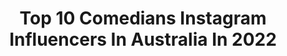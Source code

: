 ---
title: Top 10 Comedians Instagram Influencers In Australia In 2022
description: >-
  Find top comedians Instagram influencers in Australia in 2022. Most popular hashtags: #comedian #somethingaboutyou #magpie.
platform: Instagram
hits: 28
text_top: Analyze the top-rated Instagram profiles on inBeat.
text_bottom: inBeat has 28 Instagram influencers like this in Australia for you to connect with.
profiles:
  - username: "georgia_productions"
    fullname: >-
      G E O R G I A
    bio: >-
      21, Aussie 🇦🇺, Self proclaimed “Comedian”
    location: "Australia"
    followers: 297995
    engagement: 1401
    commentsToLikes: 0.006931
    id: ck0vwprw5uzfi0i19s45ave2r
    verified: true
    hashtags: "#shotforpandora, #somethingaboutyou, #ad, #frommetoyou"
  - username: "merrickwatts"
    fullname: >-
      Merrick Watts
    bio: >-
      Comedian Head Clown @grapesofmirth Loves Comedy, Wine and People. WSET 3
    location: "Australia"
    followers: 23470
    engagement: 323
    commentsToLikes: 0.055123
    id: ck0w3q8jsupml0i19dyskis5w
    verified: false
    hashtags: "#thewinewarrior, #sasaustralia, #seemezdie, #commitmenttobraindamage"
  - username: "nikkiosborneofficial"
    fullname: >-
      Nikki Osborne
    bio: >-
      Comedian. Writer. Adequate mother. Host of Just For Laughs-Ch10. Bush Barbie. Bird on the Tele. Scotch enthusiast. Drunk Historian. Jungle evictee.
    location: "Australia"
    followers: 39273
    engagement: 216
    commentsToLikes: 0.055057
    id: ck5cl1n60y2i10i11u15hjj31
    verified: false
    hashtags: "#swoopytime, #magpie, #swoop, #boomerbread"
  - username: "jimeoinmckeown"
    fullname: >-
      Jimeoin Mckeown
    bio: >-
      Irish / Australian comedian on tour near you soon! www.jimeoin.com
    location: "Australia"
    followers: 23401
    engagement: 192
    commentsToLikes: 0.059361
    id: ckaorztvqpid00i78ie95k57y
    verified: false
    hashtags: ""
  - username: "belltowertimes"
    fullname: >-
      The Bell Tower Times
    bio: >-
      Writer. Comedian. Public figure. Entrepreneur. #blessed
    location: "Australia"
    followers: 105530
    engagement: 465
    commentsToLikes: 0.042237
    id: ck8sxcj5vgw740j7849fcbqfv
    verified: false
    hashtags: "#smh"
  - username: "bella_midnightbella"
    fullname: >-
      Bella Mokaraka
    bio: >-
      Hype Girl - Comedian - Commentator - Maori - Boss
    location: "Australia"
    followers: 11325
    engagement: 215
    commentsToLikes: 0.053852
    id: ck6u31k8bv5gy0j71l2qiftw6
    verified: false
    hashtags: "#girlsonlycunts"
  - username: "modernister"
    fullname: >-
      Tim Ross.
    bio: >-
      Architecture and Design Nerd. Comedian. Documentary maker.
    location: "Australia"
    followers: 71065
    engagement: 186
    commentsToLikes: 0.033528
    id: ck0ucobsdhbe70i19607e483d
    verified: true
    hashtags: "#blakes7, #newzealandweektr, #90sweekmodernister, #90sweek"
  - username: "dilrukj"
    fullname: >-
      Dilruk Jayasinha
    bio: >-
      🇱🇰 🇦🇺 Logie award winning Sri Lankan born Aussie Stand Up comedian & actor. One hour comedy special “Bundle Of Joy” now streaming on Amazon Prime
    location: "Australia"
    followers: 19083
    engagement: 434
    commentsToLikes: 0.046958
    id: ck5zo88shpzf30i14c6jzog95
    verified: false
    hashtags: "#tvweeklogies, #hamiltonmusical, #lookafteryourmentalhealthaustralia, #wmhd2020"
  - username: "adamraycomedy"
    fullname: >-
      Adam Ray
    bio: >-
      Comedian. Actor. Voice Over guy. About Last Night podcast. Ruben on CROSSING SWORDS on Hulu
    location: "Australia"
    followers: 117590
    engagement: 46
    commentsToLikes: 0.030367
    id: ck1385489ej110i19gg5m3pag
    verified: true
    hashtags: "#adamraycomedy, #alnpodcast, #suebird, #tbt"
  - username: "adrian.alaberg"
    fullname: >-
      Adrian Alaberg
    bio: >-
      Comedian/Ch.9 presenter/Good bloke 🎥 I make short videos 🎥 ⬇️ 🔥 MEME SHIRT DESIGNER 🔥 ⬇️ __________
    location: "Australia"
    followers: 17243
    engagement: 236
    commentsToLikes: 0.031543
    id: ck6ttrwqnc8yj0j71swuuoeuu
    verified: false
    hashtags: "#adrianalaberg, #comedian, #crownsholidayrevival, #sponsored"
---